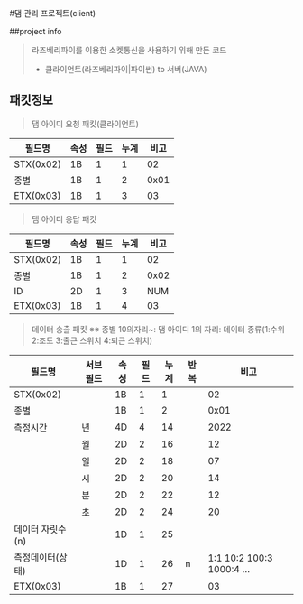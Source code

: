 #댐 관리 프로젝트(client)

##project info

> 라즈베리파이를 이용한 소켓통신을 사용하기 위해 만든 코드
>
> - 클라이언트(라즈베리파이|파이썬) to 서버(JAVA)

## 패킷정보

> 댐 아이디 요청 패킷(클라이언트)

| 필드명    | 속성 | 필드 | 누계 | 비고 |
| --------- | ---- | ---- | ---- | ---- |
| STX(0x02) | 1B   | 1    | 1    | 02   |
| 종별      | 1B   | 1    | 2    | 0x01 |
| ETX(0x03) | 1B   | 1    | 3    | 03   |

> 댐 아이디 응답 패킷

| 필드명    | 속성 | 필드 | 누계 | 비고 |
| --------- | ---- | ---- | ---- | ---- |
| STX(0x02) | 1B   | 1    | 1    | 02   |
| 종별      | 1B   | 1    | 2    | 0x02 |
| ID        | 2D   | 1    | 3    | NUM  |
| ETX(0x03) | 1B   | 1    | 4    | 03   |

> 데이터 송출 패킷
> ※※ 종별 10의자리~: 댐 아이디 1의 자리: 데이터 종류(1:수위 2:조도 3:출근 스위치 4:퇴근 스위치)

| 필드명           | 서브필드 | 속성 | 필드 | 누계 | 반복 | 비고                    |
| ---------------- | -------- | ---- | ---- | ---- | ---- | ----------------------- |
| STX(0x02)        |          | 1B   | 1    | 1    |      | 02                      |
| 종별             |          | 1B   | 1    | 2    |      | 0x01                    |
| 측정시간         | 년       | 4D   | 4    | 14   |      | 2022                    |
|                  | 월       | 2D   | 2    | 16   |      | 12                      |
|                  | 일       | 2D   | 2    | 18   |      | 07                      |
|                  | 시       | 2D   | 2    | 20   |      | 14                      |
|                  | 분       | 2D   | 2    | 22   |      | 12                      |
|                  | 초       | 2D   | 2    | 24   |      | 20                      |
| 데이터 자릿수(n) |          | 1D   | 1    | 25   |      |
| 측정데이터(상태) |          | 1D   | 1    | 26   | n    | 1:1 10:2 100:3 1000:4 … |
| ETX(0x03)        |          | 1B   | 1    | 27   |      | 03                      |
